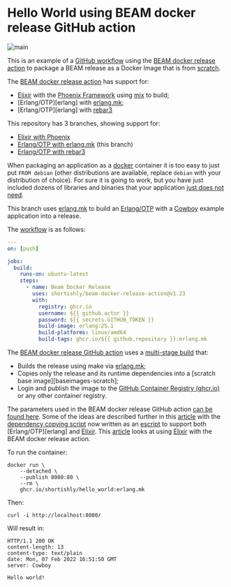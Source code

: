 # Hello World using BEAM docker release GitHub action

![main](https://github.com/shortishly/hello_world/actions/workflows/main.yml/badge.svg?branch=erlang-mk)


This is an example of a [GitHub workflow][github-workflow] using the
[BEAM docker release action][beam-docker-release-action] to package a BEAM
release as a Docker Image that is from [scratch][scratch].

The [BEAM docker release action][beam-docker-release-action] has support for:

- [Elixir][elixir] with the [Phoenix Framework][phoenix] using [mix][mix] to build;
- [Erlang/OTP][erlang] with [erlang.mk][erlang-mk];
- [Erlang/OTP][erlang] with [rebar3][rebar3]

This repository has 3 branches, showing support for:

- [Elixir with Phoenix][hello-world-elixir-phx]
- [Erlang/OTP with erlang.mk][hello-world-erlang-mk] (this branch)
- [Erlang/OTP with rebar3][hello-world-rebar3]


When packaging an application as a [docker][docker-com] container it
is too easy to just put `FROM debian` (other distributions are
available, replace `debian` with your distribution of choice). For
sure it is going to work, but you have just included dozens of
libraries and binaries that your application [just does not
need][dockerfile-best-practices].


This branch uses [erlang.mk][erlang-mk] to build an [Erlang/OTP][erlang-org]
with a [Cowboy][cowboy] example application into a release.

The [workflow][workflow] is as follows:

```yaml
---
on: [push]

jobs:
  build:
    runs-on: ubuntu-latest
    steps:
      - name: Beam Docker Release
        uses: shortishly/beam-docker-release-action@v1.23
        with:
          registry: ghcr.io
          username: ${{ github.actor }}
          password: ${{ secrets.GITHUB_TOKEN }}
          build-image: erlang:25.1
          build-platforms: linux/amd64
          build-tags: ghcr.io/${{ github.repository }}:erlang.mk
```

The [BEAM docker release GitHub action][beam-docker-release-action]
uses a [multi-stage build][docker-building-multi-stage] that:

- Builds the release using make via [erlang.mk][erlang-mk];
- Copies only the release and its runtime dependencies into a
  [scratch base image][baseimages-scratch];
- Login and publish the image to the [GitHub Container Registry (ghcr.io)][ghcr-io] or
  any other container registry.

The parameters used in the BEAM docker release GitHub action [can be
found here][beam-docker-release-action]. Some of the ideas are
described further in this [article][shortishly-eidfs] with the
[dependency copying script][beam-docker-release-mkimage] now written
as an [escript][escript] to support both [Erlang/OTP][erlang] and
[Elixir][elixir]. This [article][shortishly-elixir-bdra] looks at
using [Elixir][elixir] with the BEAM docker release action.

To run the container:

```shell
docker run \
    --detached \
    --publish 8080:80 \
    --rm \
    ghcr.io/shortishly/hello_world:erlang.mk
```

Then:

```shell
curl -i http://localhost:8080/
```

Will result in:

```
HTTP/1.1 200 OK
content-length: 13
content-type: text/plain
date: Mon, 07 Feb 2022 16:51:50 GMT
server: Cowboy

Hello world!
```

[beam-docker-release-action]: https://github.com/shortishly/beam-docker-release-action
[beam-docker-release-mkimage]: https://github.com/shortishly/beam-docker-release-action/blob/main/bin/mkimage
[cowboy]: https://github.com/ninenines/cowboy
[docker-building-multi-stage]: https://docs.docker.com/build/building/multi-stage/
[docker-com]: https://www.docker.com
[dockerfile-best-practices]: https://docs.docker.com/develop/develop-images/dockerfile_best-practices/#dont-install-unnecessary-packages
[elixir]: https://elixir-lang.org
[erlang-mk]: https://erlang.mk
[erlang-org]: https://www.erlang.org
[escript]: https://www.erlang.org/doc/man/escript.html
[ghcr-io]: https://ghcr.io/
[github-workflow]: https://docs.github.com/en/actions/using-workflows
[hello-world-elixir-phx]: https://github.com/shortishly/hello_world/tree/elixir-phx
[hello-world-erlang-mk]: https://github.com/shortishly/hello_world/tree/erlang-mk
[hello-world-rebar3]: https://github.com/shortishly/hello_world/tree/rebar3
[hw-packages]: https://github.com/shortishly?tab=packages&repo_name=hello_world
[mix-release]: https://hexdocs.pm/mix/1.14/Mix.Tasks.Release.html
[mix]: https://elixir-lang.org/getting-started/mix-otp/introduction-to-mix.html
[phoenix]: https://www.phoenixframework.org
[rebar3]: https://rebar3.org
[scratch]: https://docs.docker.com/develop/develop-images/baseimages/#create-a-simple-parent-image-using-scratch
[shortishly-eidfs]: https://shortishly.com/blog/erlang-in-docker-from-scratch/
[shortishly-elixir-bdra]: https://shortishly.com/blog/elixir-beam-docker-release-action/ 
[workflow]: https://github.com/shortishly/hello_world/blob/erlang-mk/.github/workflows/ci.yml
